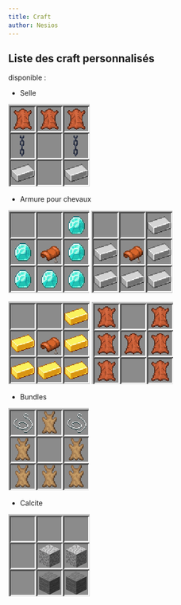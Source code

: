 ```yaml
---
title: Craft
author: Nesios
---
```


## Liste des craft personnalisés

disponible :

- Selle

![craft selle](/img/craft/saddle_craft.png)

- Armure pour chevaux

![craft armure diamant](/img/craft/diamond_armor_craft.png)
![craft armure fer](/img/craft/iron_armor_craft.png)

![craft armure or](/img/craft/gold_armor_craft.png)
![craft armure cuir](/img/craft/leather_armor_craft.png)

- Bundles

![craft bundle](/img/craft/bundle_craft.png)

- Calcite

![craft calcite](/img/craft/calcite_craft.png)
